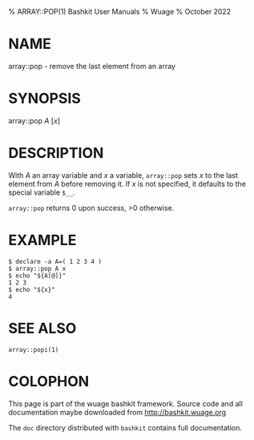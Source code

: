 % ARRAY::POP(1) Bashkit User Manuals
% Wuage
% October 2022

# NAME

array::pop - remove the last element from an array

# SYNOPSIS

array::pop *A* [*x*]

# DESCRIPTION

With *A* an array variable and *x* a variable, `array::pop` sets *x*
to the last element from *A* before removing it. If *x* is not specified,
it defaults to the special variable `$__`.

`array::pop` returns 0 upon success, >0 otherwise.

# EXAMPLE

    $ declare -a A=( 1 2 3 4 )
    $ array::pop A x
    $ echo "${A[@]}"
    1 2 3
    $ echo "${x}"
    4

# SEE ALSO
`array::popi(1)`

# COLOPHON
This page is part of the wuage bashkit framework. Source code and all
documentation maybe downloaded from <http://bashkit.wuage.org>

The `doc` directory distributed with `bashkit` contains full documentation.
